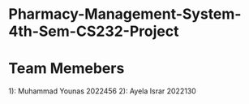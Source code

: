 # Pharmacy-Management-System-4th-Sem-CS232-Project

# Team Memebers
1): Muhammad Younas 2022456 
2): Ayela Israr 2022130
